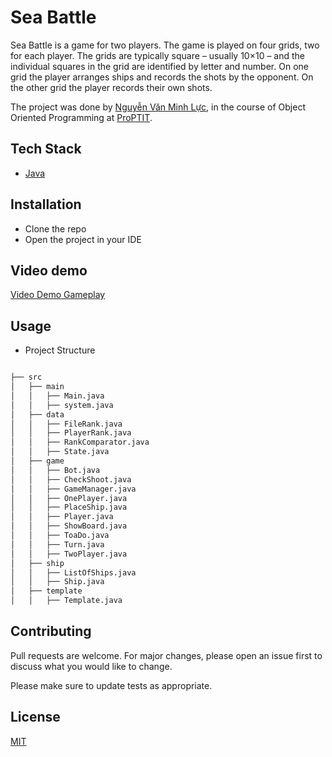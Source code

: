 # Sea Battle

Sea Battle is a game for two players. The game is played on four grids, two for each player. The grids are typically square – usually 10×10 – and the individual squares in the grid are identified by letter and number. On one grid the player arranges ships and records the shots by the opponent. On the other grid the player records their own shots.


The project was done by [Nguyễn Văn Minh Lực](https://github.com/lucnguyen1375), in the course of Object Oriented Programming at [ProPTIT](https://proptit.com/).


## Tech Stack

- [Java](https://www.java.com/en/) 


## Installation

- Clone the repo
- Open the project in your IDE

## Video demo
[Video Demo Gameplay](https://www.youtube.com/watch?v=Uy3wFUvyaqA&ab_channel=LucNguyen)

## Usage

- Project Structure

```bash

├── src
│   ├── main
│   │   ├── Main.java
│   │   ├── system.java
│   ├── data
│   │   ├── FileRank.java
│   │   ├── PlayerRank.java
│   │   ├── RankComparator.java
│   │   ├── State.java
│   ├── game
│   │   ├── Bot.java
│   │   ├── CheckShoot.java
│   │   ├── GameManager.java
│   │   ├── OnePlayer.java
│   │   ├── PlaceShip.java
│   │   ├── Player.java
│   │   ├── ShowBoard.java
│   │   ├── ToaDo.java
│   │   ├── Turn.java
│   │   ├── TwoPlayer.java
│   ├── ship
│   │   ├── ListOfShips.java
│   │   ├── Ship.java
│   ├── template
│   │   ├── Template.java


```

## Contributing

Pull requests are welcome. For major changes, please open an issue first
to discuss what you would like to change.

Please make sure to update tests as appropriate.

## License

[MIT](https://choosealicense.com/licenses/mit/)